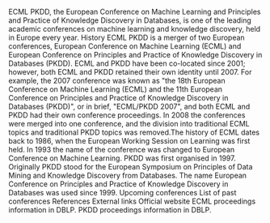 ECML PKDD, the European Conference on Machine Learning and Principles
and Practice of Knowledge Discovery in Databases, is one of the leading
academic conferences on machine learning and knowledge discovery, held
in Europe every year. History ECML PKDD is a merger of two European
conferences, European Conference on Machine Learning (ECML) and European
Conference on Principles and Practice of Knowledge Discovery in
Databases (PKDD). ECML and PKDD have been co-located since 2001;
however, both ECML and PKDD retained their own identity until 2007. For
example, the 2007 conference was known as \"the 18th European Conference
on Machine Learning (ECML) and the 11th European Conference on
Principles and Practice of Knowledge Discovery in Databases (PKDD)\", or
in brief, \"ECML/PKDD 2007\", and both ECML and PKDD had their own
conference proceedings. In 2008 the conferences were merged into one
conference, and the division into traditional ECML topics and
traditional PKDD topics was removed.The history of ECML dates back to
1986, when the European Working Session on Learning was first held. In
1993 the name of the conference was changed to European Conference on
Machine Learning. PKDD was first organised in 1997. Originally PKDD
stood for the European Symposium on Principles of Data Mining and
Knowledge Discovery from Databases. The name European Conference on
Principles and Practice of Knowledge Discovery in Databases was used
since 1999. Upcoming conferences List of past conferences References
External links Official website ECML proceedings information in DBLP.
PKDD proceedings information in DBLP.
